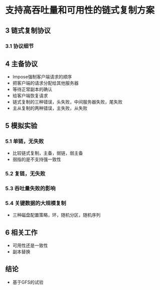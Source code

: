 # 支持高吞吐量和可用性的链式复制方案

## 3 链式复制协议

### 3.1 协议细节

## 4 主备协议
- Impose强制客户端请求的顺序
- 把客户端的请求分配给其他服务器
- 等待正常副本的确认
- 给客户端恢复请求
- 链式复制的三种错误，头失败，中间服务器失败，尾失败
- 主从复制的两种错误，主失败，从失败

## 5 模拟实验

### 5.1 单链，无失败
- 比较链式复制，主备，弱链，弱主备
- 弱指的是不支持强一致性

### 5.2 复链，无失败

### 5.3 吞吐量失败的影响

### 5.4 关键数据的大规模复制
- 三种磁盘配置策略，环，随机分区，随机序列

## 6 相关工作
- 可用性还是一致性
- 副本替换

## 结论
- 基于GFS的试验


